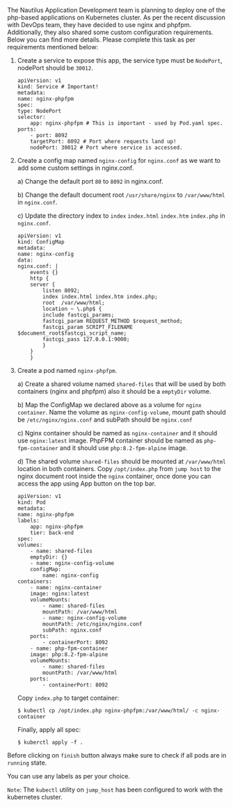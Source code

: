 The Nautilus Application Development team is planning to deploy one of the php-based applications on Kubernetes cluster. As per the recent discussion with DevOps team, they have decided to use nginx and phpfpm. Additionally, they also shared some custom configuration requirements. Below you can find more details. Please complete this task as per requirements mentioned below:



1. Create a service to expose this app, the service type must be `NodePort`, nodePort should be `30012`.
    ```
    apiVersion: v1
    kind: Service # Important!
    metadata:
    name: nginx-phpfpm
    spec:
    type: NodePort
    selector:
        app: nginx-phpfpm # This is important - used by Pod.yaml spec.
    ports:
        - port: 8092
        targetPort: 8092 # Port where requests land up!
        nodePort: 30012 # Port where service is accessed.
    ```


2. Create a config map named `nginx-config` for `nginx.conf` as we want to add some custom settings in nginx.conf.


    a) Change the default port `80` to `8092` in nginx.conf.


    b) Change the default document root `/usr/share/nginx` to `/var/www/html` in `nginx.conf`.


    c) Update the directory index to `index`  `index.html` `index.htm` `index.php` in `nginx.conf`.
    ```
    apiVersion: v1
    kind: ConfigMap
    metadata:
    name: nginx-config
    data:
    nginx.conf: |
        events {} 
        http {
        server {
            listen 8092;
            index index.html index.htm index.php;
            root  /var/www/html;
            location ~ \.php$ {
            include fastcgi_params;
            fastcgi_param REQUEST_METHOD $request_method;
            fastcgi_param SCRIPT_FILENAME $document_root$fastcgi_script_name;
            fastcgi_pass 127.0.0.1:9000;
            }
        }
        }
    ```


3. Create a pod named `nginx-phpfpm`.


    a) Create a shared volume named `shared-files` that will be used by both containers (nginx and phpfpm) also it should be a `emptyDir` volume.


    b) Map the ConfigMap we declared above as a volume for `nginx container`. Name the volume as `nginx-config-volume`, mount path should be `/etc/nginx/nginx.conf` and subPath should be `nginx.conf`


    c) Nginx container should be named as `nginx-container` and it should use `nginx:latest` image. PhpFPM container should be named as `php-fpm-container` and it should use `php:8.2-fpm-alpine` image.


    d) The shared volume `shared-files` should be mounted at `/var/www/html` location in both containers. Copy `/opt/index.php` from `jump host` to the nginx document root inside the `nginx` container, once done you can access the app using App button on the top bar.
    ```
    apiVersion: v1
    kind: Pod
    metadata:
    name: nginx-phpfpm
    labels:
        app: nginx-phpfpm
        tier: back-end
    spec:
    volumes:
        - name: shared-files
        emptyDir: {}
        - name: nginx-config-volume
        configMap:
            name: nginx-config
    containers:
        - name: nginx-container
        image: nginx:latest
        volumeMounts:
            - name: shared-files
            mountPath: /var/www/html
            - name: nginx-config-volume
            mountPath: /etc/nginx/nginx.conf
            subPath: nginx.conf
        ports:
            - containerPort: 8092
        - name: php-fpm-container
        image: php:8.2-fpm-alpine
        volumeMounts:
            - name: shared-files
            mountPath: /var/www/html
        ports:
            - containerPort: 8092
    ```

    Copy `index.php` to target container:
    ```
    $ kubectl cp /opt/index.php nginx-phpfpm:/var/www/html/ -c nginx-container
    ```

    Finally, apply all spec:
    ```
    $ kuberctl apply -f .
    ```


Before clicking on `finish` button always make sure to check if all pods are in `running` state.


You can use any labels as per your choice.

`Note`: The `kubectl` utility on `jump_host` has been configured to work with the kubernetes cluster.
